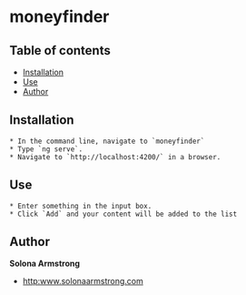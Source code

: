 # moneyfinder

## Table of contents

- [Installation](#installation)
- [Use](#use)
- [Author](#author)

## Installation

	* In the command line, navigate to `moneyfinder`
	* Type `ng serve`. 
	* Navigate to `http://localhost:4200/` in a browser.

## Use

	* Enter something in the input box. 
	* Click `Add` and your content will be added to the list

## Author

**Solona Armstrong**

- <http:www.solonaarmstrong.com>
